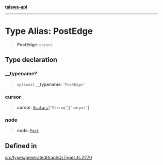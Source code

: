[**talawa-api**](../../../README.md)

***

# Type Alias: PostEdge

> **PostEdge**: `object`

## Type declaration

### \_\_typename?

> `optional` **\_\_typename**: `"PostEdge"`

### cursor

> **cursor**: [`Scalars`](Scalars.md)\[`"String"`\]\[`"output"`\]

### node

> **node**: [`Post`](Post.md)

## Defined in

[src/types/generatedGraphQLTypes.ts:2270](https://github.com/Suyash878/talawa-api/blob/095e6964ce2a06c1c30d1acf81b6162203f1db91/src/types/generatedGraphQLTypes.ts#L2270)
